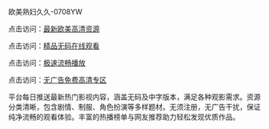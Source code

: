 欧美熟妇久久-0708YW

点击访问：<a href="https://heiliaozj3tjd.pages.dev">最新欧美高清资源</a>

点击访问：<a href="https://heiliaoe8ajia.pages.dev">精品无码在线观看</a>

点击访问：<a href="https://heiliaoxqkkct.pages.dev">极速流畅播放</a>

点击访问：<a href="https://heiliaoxwd5i8.pages.dev">无广告免费高清专区</a>

平台每日推送最新热门影视内容，涵盖无码及中字版本，满足各种观影需求。资源分类清晰，包含剧情、制服、角色扮演等多样题材。无须注册，无广告干扰，保证纯净流畅的观看体验。丰富的热播榜单与网友推荐助力轻松发现优质作品。

<span style="display:none;">[Canonical link](）</span>
